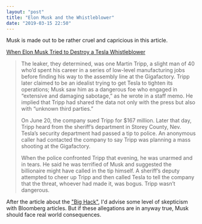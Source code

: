 ```yaml
---
layout: "post"
title: "Elon Musk and the Whistleblower"
date: "2019-03-15 22:50"
---
```


Musk is made out to be rather cruel and capricious in this article.

[When Elon Musk Tried to Destroy a Tesla Whistleblower](https://www.bloomberg.com/news/features/2019-03-13/when-elon-musk-tried-to-destroy-tesla-whistleblower-martin-tripp)
>The leaker, they determined, was one Martin Tripp, a slight man of 40 who’d spent his career in a series of low-level manufacturing jobs before finding his way to the assembly line at the Gigafactory. Tripp later claimed to be an idealist trying to get Tesla to tighten its operations; Musk saw him as a dangerous foe who engaged in “extensive and damaging sabotage,” as he wrote in a staff memo. He implied that Tripp had shared the data not only with the press but also with “unknown third parties.”
>
>On June 20, the company sued Tripp for $167 million. Later that day, Tripp heard from the sheriff’s department in Storey County, Nev. Tesla’s security department had passed a tip to police. An anonymous caller had contacted the company to say Tripp was planning a mass shooting at the Gigafactory.
>
>When the police confronted Tripp that evening, he was unarmed and in tears. He said he was terrified of Musk and suggested the billionaire might have called in the tip himself. A sheriff’s deputy attempted to cheer up Tripp and then called Tesla to tell the company that the threat, whoever had made it, was bogus. Tripp wasn’t dangerous.

After the article about the ["Big Hack"](https://www.bloomberg.com/news/features/2018-10-04/the-big-hack-how-china-used-a-tiny-chip-to-infiltrate-america-s-top-companies), I'd advise some level of skepticism with Bloomberg articles. But if these allegations are in anyway true, Musk should face real world consequences.
